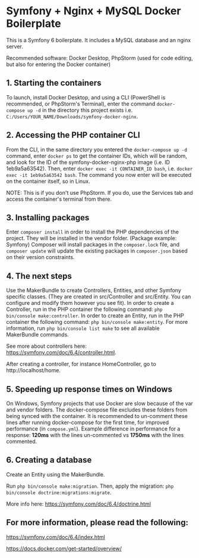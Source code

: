 # Symfony + Nginx + MySQL Docker Boilerplate

This is a Symfony 6 boilerplate. It includes a MySQL database and an nginx server.

Recommended software: Docker Desktop, PhpStorm (used for code editing, but also for entering the Docker container)

## 1. Starting the containers

To launch, install Docker Desktop, and using a CLI (PowerShell is recommended, or PhpStorm's Terminal), enter the
command `docker-compose up -d` in the directory this project exists i.e.
`C:/Users/YOUR_NAME/Downloads/symfony-docker-nginx`.

## 2. Accessing the PHP container CLI

From the CLI, in the same directory you entered the `docker-compose up -d` command,
enter `docker ps` to get the container IDs, which will be random, and look for the ID of the symfony-docker-nginx-php
image (i.e. ID 1eb9a5a63542). Then, enter `docker exec -it CONTAINER_ID bash`, i.e. `docker exec -it 1eb9a5a63542 bash`.
The command you now enter will be executed on the container itself, so in Linux.

NOTE: This is if you don't use PhpStorm. If you do, use the Services tab and access the container's terminal from there.

## 3. Installing packages

Enter `composer install` in order to install the PHP dependencies of the project. They will be installed in the vendor
folder. (Package example: Symfony) Composer will install packages in the `composer.lock` file, and `composer update`
will update the existing packages in `composer.json` based on their version constraints.

## 4. The next steps

Use the MakerBundle to create Controllers, Entities, and other Symfony specific classes. (They are created in
src/Controller and src/Entity. You can configure and modify them however you see fit).
In order to create a Controller, run in the PHP container the following command: `php bin/console make:controller`.
In order to create an Entity, run in the PHP container the following command: `php bin/console make:entity`.
For more information, run `php bin/console list make` to see all available MakerBundle commands.

See more about controllers here: https://symfony.com/doc/6.4/controller.html.

After creating a controller, for instance HomeController, go to http://localhost/home.

## 5. Speeding up response times on Windows

On Windows, Symfony projects that use Docker are slow because of the var and vendor folders. The docker-compose file
excludes these folders from being synced with the container. It is recommended to un-comment these lines after running
docker-compose for the first time, for improved performance (in `compose.yml`). Example
difference in performance for a response: **120ms** with the lines un-commented vs **1750ms** with the lines commented.

## 6. Creating a database

Create an Entity using the MakerBundle.

Run `php bin/console make:migration`. Then, apply the migration: `php bin/console doctrine:migrations:migrate`.

More info here: https://symfony.com/doc/6.4/doctrine.html

## For more information, please read the following:

https://symfony.com/doc/6.4/index.html

https://docs.docker.com/get-started/overview/
